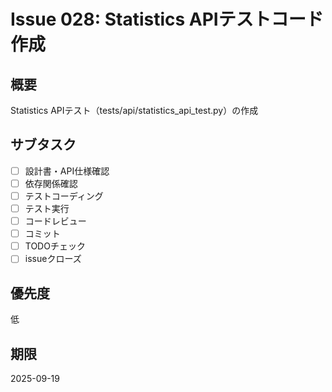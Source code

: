 # Issue 028: Statistics APIテストコード作成

## 概要
Statistics APIテスト（tests/api/statistics_api_test.py）の作成

## サブタスク
- [ ] 設計書・API仕様確認
- [ ] 依存関係確認
- [ ] テストコーディング
- [ ] テスト実行
- [ ] コードレビュー
- [ ] コミット
- [ ] TODOチェック
- [ ] issueクローズ

## 優先度
低

## 期限
2025-09-19
